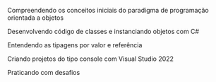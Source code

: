 Compreendendo os conceitos iniciais do paradigma de programação orientada a objetos

Desenvolvendo código de classes e instanciando objetos com C#

Entendendo as tipagens por valor e referência

Criando projetos do tipo console com Visual Studio 2022

Praticando com desafios
